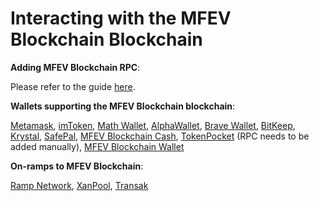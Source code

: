 # Interacting with the MFEV Blockchain Blockchain

**Adding MFEV Blockchain RPC**:&#x20;

Please refer to the guide [here](https://testnet.mediablock.ai/).

**Wallets supporting the MFEV Blockchain blockchain**:

[Metamask](https://metamask.io), [imToken](https://imtoken.im), [Math Wallet](https://mathwallet.org), [AlphaWallet](https://alphawallet.com), [Brave Wallet](https://brave.com/wallet/), [BitKeep](https://bitkeep.com/), [Krystal](https://krystal.app), [SafePal](https://safepal.io/), [MFEV Blockchain Cash](https://MFEV.cash), [TokenPocket](https://www.tokenpocket.pro/en/) (RPC needs to be added manually), [MFEV Blockchain Wallet](https://play.google.com/store/apps/details?id=io.MFEV.MFEVcash&hl=en&gl=US)

**On-ramps to MFEV Blockchain**:

[Ramp Network](https://ramp.network), [XanPool](https://xanpool.com/), [Transak](https://transak.com/)
